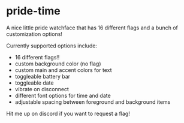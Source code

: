 # pride-time

A nice little pride watchface that has 16 different flags and a bunch of customization options!

Currently supported options include:
 - 16 different flags!!
 - custom background color (no flag)
 - custom main and accent colors for text
 - toggleable battery bar
 - toggleable date
 - vibrate on disconnect 
 - different font options for time and date
 - adjustable spacing between foreground and background items

Hit me up on discord if you want to request a flag!
